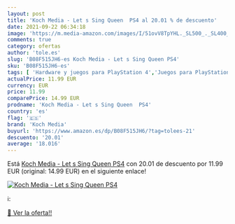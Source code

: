 ```yaml
---
layout: post
title: 'Koch Media - Let s Sing Queen  PS4 al 20.01 % de descuento'
date: 2021-09-22 06:34:18
image: 'https://m.media-amazon.com/images/I/51ovV8TpYHL._SL500_._SL400_.jpg'
comments: true
category: ofertas
author: 'tole.es'
slug: 'B08F515JH6-es Koch Media - Let s Sing Queen PS4'
sku: 'B08F515JH6-es'
tags: [ 'Hardware y juegos para PlayStation 4','Juegos para PlayStation 4','Videojuegos','koch media','ps4', ]
actualPrice: 11.99 EUR
currency: EUR
price: 11.99
comparePrice: 14.99 EUR
prodname: 'Koch Media - Let s Sing Queen  PS4'
country: 'es'
flag: '🇪🇸'
brand: 'Koch Media'
buyurl: 'https://www.amazon.es/dp/B08F515JH6/?tag=tolees-21'
descuento: '20.01'
average: '18.016'
---
```


Está [Koch Media - Let s Sing Queen  PS4](https://www.amazon.es/dp/B08F515JH6/?tag=tolees-21) con 20.01 de descuento por 11.99 EUR (original: 14.99 EUR) en el siguiente enlace!

[![Koch Media - Let s Sing Queen  PS4](https://m.media-amazon.com/images/I/51ovV8TpYHL._SL500_._SL400_.jpg)](https://www.amazon.es/dp/B08F515JH6/?tag=tolees-21)

ℹ️:


[🛒 Ver la oferta!!](https://www.amazon.es/dp/B08F515JH6/?tag=tolees-21)
